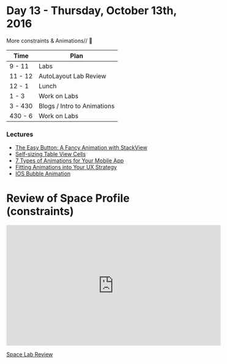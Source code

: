 # Day 13 - Thursday, October 13th, 2016

More constraints & Animations// :blue_heart:


Time        |   Plan   |
----------------|-------
9 - 11         | Labs
11 - 12   | AutoLayout Lab Review
12 - 1    | Lunch
1 - 3     | Work on Labs
3 - 430 | Blogs / Intro to Animations
430 - 6 | Work on Labs

### Lectures

* [The Easy Button: A Fancy Animation with StackView](https://www.natashatherobot.com/button-animation-stackview/)
* [Self-sizing Table View Cells](https://www.raywenderlich.com/129059/self-sizing-table-view-cells)
* [7 Types of Animations for Your Mobile App](https://yalantis.com/blog/-seven-types-of-animations-for-mobile-apps/)
* [Fitting Animations into Your UX Strategy](https://medium.com/lukibear-stories/fitting-animations-into-your-ux-strategy-a9e3ac79f8e5#.9pzc1nyr0)
* [IOS Bubble Animation](http://www.jackrabbitmobile.com/app-development/ios-bubble-animation-tutorial/)

# Review of Space Profile (constraints)

<iframe width="560" height="315" src="https://www.youtube.com/embed/szFkn1-muUo?rel=0&modestbranding=1" frameborder="0" allowfullscreen></iframe><p><a href="https://www.youtube.com/watch?v=szFkn1-muUo">Space Lab Review</a></p>

